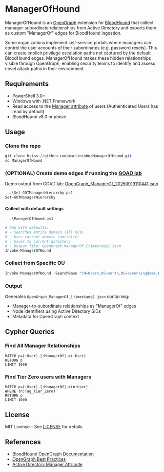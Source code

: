 # ManagerOfHound

ManagerOfHound is an [OpenGraph](https://bloodhound.specterops.io/opengraph/overview) extension for [BloodHound](https://bloodhound.specterops.io) that collect manager-subordinate relationships from Active Directory and exports them as custom "ManagerOf" edges for BloodHound ingestion.

Some organizations implement self-service portals where managers can control the user accounts of their subordinates (e.g. password resets). This can create implicit privilege escalation paths not captured by the default BloodHound edges. ManagerOfHound makes these hidden relationships visible through OpenGraph, enabling security teams to identify and assess novel attack paths in their environment.

## Requirements

- PowerShell 3.0+
- Windows with .NET Framework
- Read access to the [Manager attribute](https://learn.microsoft.com/en-us/windows/win32/adschema/a-manager) of users (Authenticated Users has read by default)
- BloodHound v8.0 or above

## Usage

### Clone the repo

```powershell
git clone https://github.com/martinsohn/ManagerOfHound.git
cd ManagerOfHound
```

### (OPTIONAL) Create demo edges if running the [GOAD lab](https://orange-cyberdefense.github.io/GOAD/)

Demo output from GOAD lab: [OpenGraph_ManagerOf_20250919110441.json](OpenGraph_ManagerOf_20250919110441.json)
```powershell
. .\Set-GOTManagerHierarchy.ps1
Set-GOTManagerHierarchy
```

#### Collect with default settings

```powershell
. .\ManagerOfHound.ps1

# Run with defaults:
# - Searches entire domain (all OUs)
# - Uses current domain controller
# - Saves to current directory
# - Output file: OpenGraph_ManagerOf_[timestamp].json
Invoke-ManagerOfHound
```

### Collect from Specific OU

```powershell
Invoke-ManagerOfHound -SearchBase "CN=Users,DC=north,DC=sevenkingdoms,DC=local"
```

### Output

Generates `OpenGraph_ManagerOf_[timestamp].json` containing:
- Manager-to-subordinate relationships as "ManagerOf" edges
- Node identifiers using Active Directory SIDs
- Metadata for OpenGraph context

## Cypher Queries

### Find All Manager Relationships
```cypher
MATCH p=(:User)-[:ManagerOf]->(:User)
RETURN p
LIMIT 1000
```

### Find Tier Zero users with Managers
```cypher
MATCH p=(:User)-[:ManagerOf]->(n:User)
WHERE (n:Tag_Tier_Zero)
RETURN p
LIMIT 1000
```

## License

MIT License - See [LICENSE](LICENSE) for details.

## References

- [BloodHound OpenGraph Documentation](https://bloodhound.specterops.io/opengraph/overview)
- [OpenGraph Best Practices](https://bloodhound.specterops.io/opengraph/best-practices)
- [Active Directory Manager Attribute](https://docs.microsoft.com/en-us/windows/win32/adschema/a-manager)
